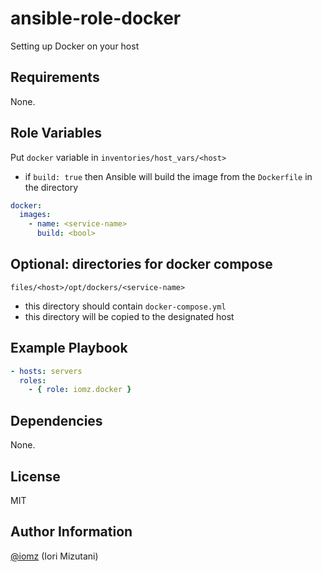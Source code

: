 # ansible-role-docker

Setting up Docker on your host

## Requirements

None.

## Role Variables

Put `docker` variable in `inventories/host_vars/<host>`

- if `build: true` then Ansible will build the image from the `Dockerfile` in the <serivce-name> directory

```yml
docker:
  images:
    - name: <service-name>
      build: <bool>
```

## Optional: directories for docker compose

`files/<host>/opt/dockers/<service-name>`

- this directory should contain `docker-compose.yml`
- this directory will be copied to the designated host

## Example Playbook

```yml
- hosts: servers
  roles:
    - { role: iomz.docker }
```

## Dependencies

None.

## License

MIT

## Author Information

[@iomz](https://github.com/iomz) (Iori Mizutani)
